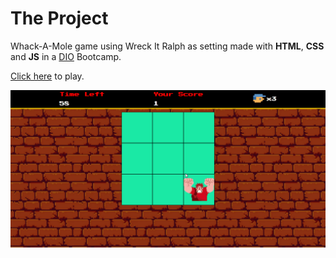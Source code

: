 # The Project

Whack-A-Mole game using Wreck It Ralph as setting made with **HTML**, **CSS** and **JS** in a [DIO](https://www.dio.me/) Bootcamp.

[Click here](https://alexgabriel8.github.io/detona-ralph-dio/) to play.

![Game Preview](./readme-assets/game-preview.gif)
